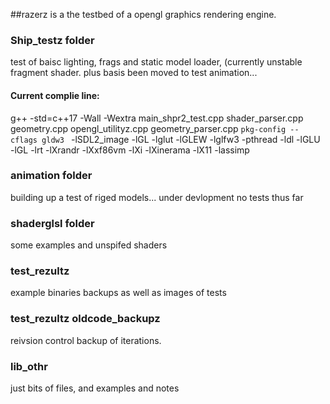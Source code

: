 
##razerz
is a the testbed of a opengl graphics rendering engine. 


### Ship_testz folder
test of baisc lighting, frags and static model loader, (currently unstable fragment shader. plus basis been moved to test animation...
#### Current complie line:
g++ -std=c++17  -Wall -Wextra  main_shpr2_test.cpp   shader_parser.cpp  geometry.cpp opengl_utilityz.cpp geometry_parser.cpp  `pkg-config --cflags gldw3 ` -lSDL2_image -lGL -lglut -lGLEW -lglfw3 -pthread -ldl -lGLU -lGL -lrt -lXrandr -lXxf86vm -lXi -lXinerama -lX11 -lassimp


### animation folder
building up a test of riged models... under devlopment no tests thus far

### shaderglsl folder
some examples and unspifed shaders

### test_rezultz
example binaries backups as well as images of tests

### test_rezultz oldcode_backupz
reivsion control backup of iterations.

### lib_othr
just bits of files, and examples and notes
